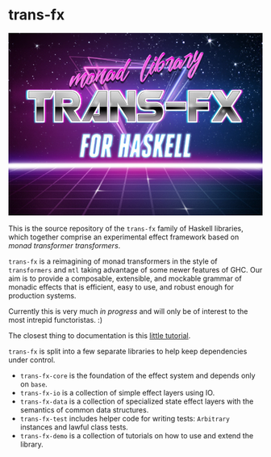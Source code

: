 trans-fx
========

![](hero.jpg)

This is the source repository of the `trans-fx` family of Haskell libraries, which together comprise an experimental effect framework based on _monad transformer transformers_.

`trans-fx` is a reimagining of monad transformers in the style of `transformers` and `mtl` taking advantage of some newer features of GHC. Our aim is to provide a composable, extensible, and mockable grammar of monadic effects that is efficient, easy to use, and robust enough for production systems.

Currently this is very much _in progress_ and will only be of interest to the most intrepid functoristas. :)

The closest thing to documentation is this [little tutorial](http://nbloomf.blog/trans-fx/index.html).

`trans-fx` is split into a few separate libraries to help keep dependencies under control.

* `trans-fx-core` is the foundation of the effect system and depends only on `base`.
* `trans-fx-io` is a collection of simple effect layers using IO.
* `trans-fx-data` is a collection of specialized state effect layers with the semantics of common data structures.
* `trans-fx-test` includes helper code for writing tests: `Arbitrary` instances and lawful class tests.
* `trans-fx-demo` is a collection of tutorials on how to use and extend the library.
